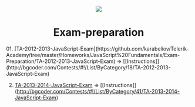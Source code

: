 <p align="center"><a href="http://academy.telerik.com/"><img src="https://github.com/karabeliov/Telerik-Academy/blob/master/Homeworks/C%231/07.Exam-preparation/Telerik.png" /></a></p>

<h1 align="center">Exam-preparation</h1>
01. [TA-2012-2013-JavaScript-Exam](https://github.com/karabeliov/Telerik-Academy/tree/master/Homeworks/JavaScript%20Fundamentals/Exam-Preparation/TA-2012-2013-JavaScript-Exam)     => [[Instructions]] (http://bgcoder.com/Contests/#!/List/ByCategory/18/TA-2012-2013-JavaScript-Exam)

02. [TA-2013-2014-JavaScript-Exam](https://github.com/karabeliov/Telerik-Academy/tree/master/Homeworks/JavaScript%20Fundamentals/Exam-Preparation/TA-2013-2014-JavaScript-Exam)     => [[Instructions]] (http://bgcoder.com/Contests/#!/List/ByCategory/41/TA-2013-2014-JavaScript-Exam)

